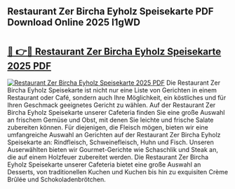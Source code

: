 ## Restaurant Zer Bircha Eyholz Speisekarte PDF Download Online 2025 I1gWD

# <h2><a href="http://gcbbwr.nevu.top/?p=Restaurant+Zer+Bircha+Eyholz+Speisekarte">🔗 👉🔴 Restaurant Zer Bircha Eyholz Speisekarte 2025 PDF</a></h2>

[![Restaurant Zer Bircha Eyholz Speisekarte 2025 PDF](https://i.imgur.com/dBaPXMq.png)](http://gcbbwr.nevu.top/?p=Restaurant+Zer+Bircha+Eyholz+Speisekarte)
Die Restaurant Zer Bircha Eyholz Speisekarte ist nicht nur eine Liste von Gerichten in einem Restaurant oder Café, sondern auch Ihre Möglichkeit, ein köstliches und für Ihren Geschmack geeignetes Gericht zu wählen. Auf der Restaurant Zer Bircha Eyholz Speisekarte unserer Cafeteria finden Sie eine große Auswahl an frischem Gemüse und Obst, mit denen Sie leichte und frische Salate zubereiten können. Für diejenigen, die Fleisch mögen, bieten wir eine umfangreiche Auswahl an Gerichten auf der Restaurant Zer Bircha Eyholz Speisekarte an: Rindfleisch, Schweinefleisch, Huhn und Fisch. Unseren Auserwählten bieten wir Gourmet-Gerichte wie Schaschlik und Steak an, die auf einem Holzfeuer zubereitet werden. Die Restaurant Zer Bircha Eyholz Speisekarte unserer Cafeteria bietet eine große Auswahl an Desserts, von traditionellen Kuchen und Kuchen bis hin zu exquisiten Crème Brûlée und Schokoladenbrötchen.
